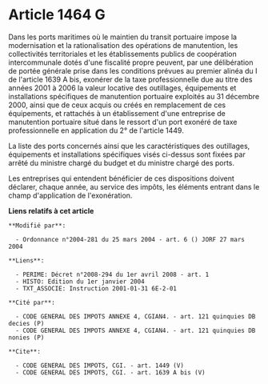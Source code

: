 # Article 1464 G

Dans les ports maritimes où le maintien du transit portuaire impose la modernisation et la rationalisation des opérations de
manutention, les collectivités territoriales et les établissements publics de coopération intercommunale dotés d'une
fiscalité propre peuvent, par une délibération de portée générale prise dans les conditions prévues au premier alinéa du I de
l'article 1639 A bis, exonérer de la taxe professionnelle due au titre des années 2001 à 2006 la valeur locative des
outillages, équipements et installations spécifiques de manutention portuaire exploités au 31 décembre 2000, ainsi que de
ceux acquis ou créés en remplacement de ces équipements, et rattachés à un établissement d'une entreprise de manutention
portuaire situé dans le ressort d'un port exonéré de taxe professionnelle en application du 2° de l'article 1449.

La liste des ports concernés ainsi que les caractéristiques des outillages, équipements et installations spécifiques visés
ci-dessus sont fixées par arrêté du ministre chargé du budget et du ministre chargé des ports. 

Les entreprises qui entendent bénéficier de ces dispositions doivent déclarer, chaque année, au service des impôts, les
éléments entrant dans le champ d'application de l'exonération.

**Liens relatifs à cet article**

	**Modifié par**:

	  - Ordonnance n°2004-281 du 25 mars 2004 - art. 6 () JORF 27 mars 2004

	**Liens**:

	  - PERIME: Décret n°2008-294 du 1er avril 2008 - art. 1
	  - HISTO: Edition du 1er janvier 2004
	  - TXT_ASSOCIE: Instruction 2001-01-31 6E-2-01

	**Cité par**:

	  - CODE GENERAL DES IMPOTS ANNEXE 4, CGIAN4. - art. 121 quinquies DB decies (P)
	  - CODE GENERAL DES IMPOTS ANNEXE 4, CGIAN4. - art. 121 quinquies DB nonies (P)

	**Cite**:

	  - CODE GENERAL DES IMPOTS, CGI. - art. 1449 (V)
	  - CODE GENERAL DES IMPOTS, CGI. - art. 1639 A bis (V)
